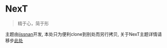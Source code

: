 # NexT

> 精于心，简于形

主题由[iissnan](https://github.com/iissnan)开发, 本处只为便利clone到别处而另行拷贝, 关于NexT主题详情请移步[此处](https://github.com/iissnan/hexo-theme-next)
